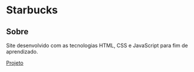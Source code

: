 <h1>Starbucks</1>

## Sobre

Site desenvolvido com as tecnologias HTML, CSS e JavaScript para fim de aprendizado.

<a href="https://curious-klepon-df8849.netlify.app/">Projeto</a>
